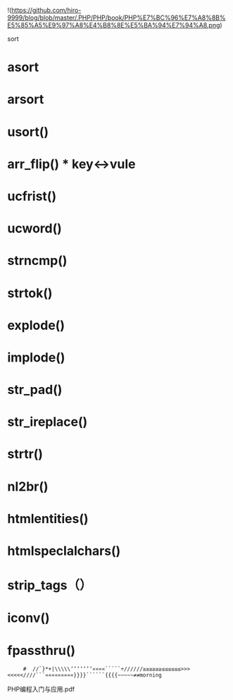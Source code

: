
!(https://github.com/hiro-9999/blog/blob/master/.PHP/PHP/book/PHP%E7%BC%96%E7%A8%8B%E5%85%A5%E9%97%A8%E4%B8%8E%E5%BA%94%E7%94%A8.png)

sort

# asort

# arsort

# usort()

# arr_flip()  * key<->vule

# ucfrist()

# ucword()

# strncmp() 

# strtok()

# explode()

# implode()

# str_pad()

# str_ireplace()

# strtr()

# nl2br()

# htmlentities()

# htmlspeclalchars()

# strip_tags（）


# iconv()

# fpassthru()

         #  //`}*+|\\\\\‘‘‘‘‘‘‘««««`````÷//////≥≥≥≥≥≥≤≤≤≤≤≤>>><<<<<////```«««««««««}}}}``````{{{{~~~~~≠≠morning 
         
PHP编程入门与应用.pdf

